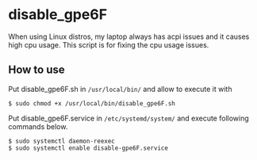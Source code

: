 # disable_gpe6F
When using Linux distros, my laptop always has acpi issues and it causes high cpu usage. This script is for fixing the cpu usage issues.

## How to use
Put disable_gpe6F.sh in `/usr/local/bin/` and allow to execute it with
```
$ sudo chmod +x /usr/local/bin/disable_gpe6F.sh
```

Put disable_gpe6F.service in `/etc/systemd/system/` and execute following commands below.
```
$ sudo systemctl daemon-reexec
$ sudo systemctl enable disable-gpe6F.service
```

